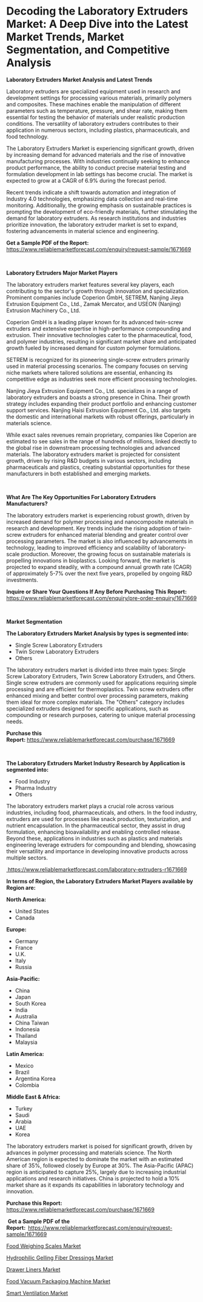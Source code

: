 <p><h1>Decoding the Laboratory Extruders Market: A Deep Dive into the Latest Market Trends, Market Segmentation, and Competitive Analysis</h1></p><p><strong>Laboratory Extruders Market Analysis and Latest Trends</strong></p>
<p><p>Laboratory extruders are specialized equipment used in research and development settings for processing various materials, primarily polymers and composites. These machines enable the manipulation of different parameters such as temperature, pressure, and shear rate, making them essential for testing the behavior of materials under realistic production conditions. The versatility of laboratory extruders contributes to their application in numerous sectors, including plastics, pharmaceuticals, and food technology.</p><p>The Laboratory Extruders Market is experiencing significant growth, driven by increasing demand for advanced materials and the rise of innovative manufacturing processes. With industries continually seeking to enhance product performance, the ability to conduct precise material testing and formulation development in lab settings has become crucial. The market is expected to grow at a CAGR of 6.9% during the forecast period. </p><p>Recent trends indicate a shift towards automation and integration of Industry 4.0 technologies, emphasizing data collection and real-time monitoring. Additionally, the growing emphasis on sustainable practices is prompting the development of eco-friendly materials, further stimulating the demand for laboratory extruders. As research institutions and industries prioritize innovation, the laboratory extruder market is set to expand, fostering advancements in material science and engineering.</p></p>
<p><strong>Get a Sample PDF of the Report:&nbsp;</strong> <a href="https://www.reliablemarketforecast.com/enquiry/request-sample/1671669?utm_campaign=1169&utm_medium=2&utm_source=Github&utm_content=ia&utm_term=18112024&utm_id=laboratory-extruders">https://www.reliablemarketforecast.com/enquiry/request-sample/1671669</a></p>
<p>&nbsp;</p>
<p><strong>Laboratory Extruders Major Market Players</strong></p>
<p><p>The laboratory extruders market features several key players, each contributing to the sector's growth through innovation and specialization. Prominent companies include Coperion GmbH, SETREM, Nanjing Jieya Extrusion Equipment Co., Ltd., Zamak Mercator, and USEON (Nanjing) Extrusion Machinery Co., Ltd.</p><p>Coperion GmbH is a leading player known for its advanced twin-screw extruders and extensive expertise in high-performance compounding and extrusion. Their innovative technologies cater to the pharmaceutical, food, and polymer industries, resulting in significant market share and anticipated growth fueled by increased demand for custom polymer formulations.</p><p>SETREM is recognized for its pioneering single-screw extruders primarily used in material processing scenarios. The company focuses on serving niche markets where tailored solutions are essential, enhancing its competitive edge as industries seek more efficient processing technologies.</p><p>Nanjing Jieya Extrusion Equipment Co., Ltd. specializes in a range of laboratory extruders and boasts a strong presence in China. Their growth strategy includes expanding their product portfolio and enhancing customer support services. Nanjing Haisi Extrusion Equipment Co., Ltd. also targets the domestic and international markets with robust offerings, particularly in materials science.</p><p>While exact sales revenues remain proprietary, companies like Coperion are estimated to see sales in the range of hundreds of millions, linked directly to the global rise in downstream processing technologies and advanced materials. The laboratory extruders market is projected for consistent growth, driven by rising R&D budgets in various sectors, including pharmaceuticals and plastics, creating substantial opportunities for these manufacturers in both established and emerging markets.</p></p>
<p>&nbsp;</p>
<p><strong>What Are The Key Opportunities For Laboratory Extruders Manufacturers?</strong></p>
<p><p>The laboratory extruders market is experiencing robust growth, driven by increased demand for polymer processing and nanocomposite materials in research and development. Key trends include the rising adoption of twin-screw extruders for enhanced material blending and greater control over processing parameters. The market is also influenced by advancements in technology, leading to improved efficiency and scalability of laboratory-scale production. Moreover, the growing focus on sustainable materials is propelling innovations in bioplastics. Looking forward, the market is projected to expand steadily, with a compound annual growth rate (CAGR) of approximately 5-7% over the next five years, propelled by ongoing R&D investments.</p></p>
<p><strong>Inquire or Share Your Questions If Any Before Purchasing This Report:</strong> <a href="https://www.reliablemarketforecast.com/enquiry/pre-order-enquiry/1671669?utm_campaign=1169&utm_medium=2&utm_source=Github&utm_content=ia&utm_term=18112024&utm_id=laboratory-extruders">https://www.reliablemarketforecast.com/enquiry/pre-order-enquiry/1671669</a></p>
<p>&nbsp;</p>
<p><strong>Market Segmentation</strong></p>
<p><strong>The Laboratory Extruders Market Analysis by types is segmented into:</strong></p>
<p><ul><li>Single Screw Laboratory Extruders</li><li>Twin Screw Laboratory Extruders</li><li>Others</li></ul></p>
<p><p>The laboratory extruders market is divided into three main types: Single Screw Laboratory Extruders, Twin Screw Laboratory Extruders, and Others. Single screw extruders are commonly used for applications requiring simple processing and are efficient for thermoplastics. Twin screw extruders offer enhanced mixing and better control over processing parameters, making them ideal for more complex materials. The "Others" category includes specialized extruders designed for specific applications, such as compounding or research purposes, catering to unique material processing needs.</p></p>
<p><strong>Purchase this Report:&nbsp;</strong><a href="https://www.reliablemarketforecast.com/purchase/1671669?utm_campaign=1169&utm_medium=2&utm_source=Github&utm_content=ia&utm_term=18112024&utm_id=laboratory-extruders">https://www.reliablemarketforecast.com/purchase/1671669</a></p>
<p>&nbsp;</p>
<p><strong>The Laboratory Extruders Market Industry Research by Application is segmented into:</strong></p>
<p><ul><li>Food Industry</li><li>Pharma Industry</li><li>Others</li></ul></p>
<p><p>The laboratory extruders market plays a crucial role across various industries, including food, pharmaceuticals, and others. In the food industry, extruders are used for processes like snack production, texturization, and nutrient encapsulation. In the pharmaceutical sector, they assist in drug formulation, enhancing bioavailability and enabling controlled release. Beyond these, applications in industries such as plastics and materials engineering leverage extruders for compounding and blending, showcasing their versatility and importance in developing innovative products across multiple sectors.</p></p>
<p><a href="https://www.reliablemarketforecast.com/laboratory-extruders-r1671669?utm_campaign=1169&utm_medium=2&utm_source=Github&utm_content=ia&utm_term=18112024&utm_id=laboratory-extruders">&nbsp;https://www.reliablemarketforecast.com/laboratory-extruders-r1671669</a></p>
<p><strong>In terms of Region, the Laboratory Extruders Market Players available by Region are:</strong></p>
<p>
    <p> <strong> North America: </strong>
        <ul>
            <li>United States</li>
            <li>Canada</li>
        </ul>
        </p> 
    <p> <strong> Europe: </strong>
        <ul>
            <li>Germany</li>
            <li>France</li>
            <li>U.K.</li>
            <li>Italy</li>
            <li>Russia</li>
        </ul>
        </p> 
    <p> <strong> Asia-Pacific: </strong>
        <ul>
            <li>China</li>
            <li>Japan</li>
            <li>South Korea</li>
            <li>India</li>
            <li>Australia</li>
            <li>China Taiwan</li>
            <li>Indonesia</li>
            <li>Thailand</li>
            <li>Malaysia</li>
        </ul>
        </p> 
    <p> <strong> Latin America: </strong>
        <ul>
            <li>Mexico</li>
            <li>Brazil</li>
            <li>Argentina Korea</li>
            <li>Colombia</li>
        </ul>
        </p> 
    <p> <strong> Middle East & Africa: </strong>
        <ul>
            <li>Turkey</li>
            <li>Saudi</li>
            <li>Arabia</li>
            <li>UAE</li>
            <li>Korea</li>
        </ul>
    </p>
    </p>
<p><p>The laboratory extruders market is poised for significant growth, driven by advances in polymer processing and materials science. The North American region is expected to dominate the market with an estimated share of 35%, followed closely by Europe at 30%. The Asia-Pacific (APAC) region is anticipated to capture 25%, largely due to increasing industrial applications and research initiatives. China is projected to hold a 10% market share as it expands its capabilities in laboratory technology and innovation.</p></p>
<p><strong>Purchase this Report: </strong><a href="https://www.reliablemarketforecast.com/purchase/1671669?utm_campaign=1169&utm_medium=2&utm_source=Github&utm_content=ia&utm_term=18112024&utm_id=laboratory-extruders">https://www.reliablemarketforecast.com/purchase/1671669</a></p>
<p>&nbsp;<strong>Get a Sample PDF of the Report:&nbsp;&nbsp;</strong><a href="https://www.reliablemarketforecast.com/enquiry/request-sample/1671669?utm_campaign=1169&utm_medium=2&utm_source=Github&utm_content=ia&utm_term=18112024&utm_id=laboratory-extruders">https://www.reliablemarketforecast.com/enquiry/request-sample/1671669</a></p>
<p><strong></strong></p>
<p><p><a href="https://issuu.com/reportprime-2/docs/food-weighing-scales-market-size-20_1c2ecb0baf5f76?utm_campaign=1169&utm_medium=2&utm_source=Github&utm_content=ia&utm_term=18112024&utm_id=laboratory-extruders">Food Weighing Scales Market</a></p><p><a href="https://github.com/pizolina/Market-Research-Report-List-6/blob/main/hydrophilic-gelling-fiber-dressings-market.md?utm_campaign=1169&utm_medium=2&utm_source=Github&utm_content=ia&utm_term=18112024&utm_id=laboratory-extruders">Hydrophilic Gelling Fiber Dressings Market</a></p><p><a href="https://issuu.com/reportprime-2/docs/drawer-liners-market-size-2030.pptx_38ad591756ad31?utm_campaign=1169&utm_medium=2&utm_source=Github&utm_content=ia&utm_term=18112024&utm_id=laboratory-extruders">Drawer Liners Market</a></p><p><a href="https://www.linkedin.com/pulse/food-vacuum-packaging-machine-market-velocity-129-cagr-e5o2e?utm_campaign=1169&utm_medium=2&utm_source=Github&utm_content=ia&utm_term=18112024&utm_id=laboratory-extruders">Food Vacuum Packaging Machine Market</a></p><p><a href="https://www.linkedin.com/pulse/global-smart-ventilation-market-exploring-share-trends-future-x6fme?utm_campaign=1169&utm_medium=2&utm_source=Github&utm_content=ia&utm_term=18112024&utm_id=laboratory-extruders">Smart Ventilation Market</a></p></p>
